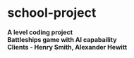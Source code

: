 # school-project

<b>A level coding project<b> <br>
Battleships game with AI capabaility <br>
Clients - Henry Smith, Alexander Hewitt
